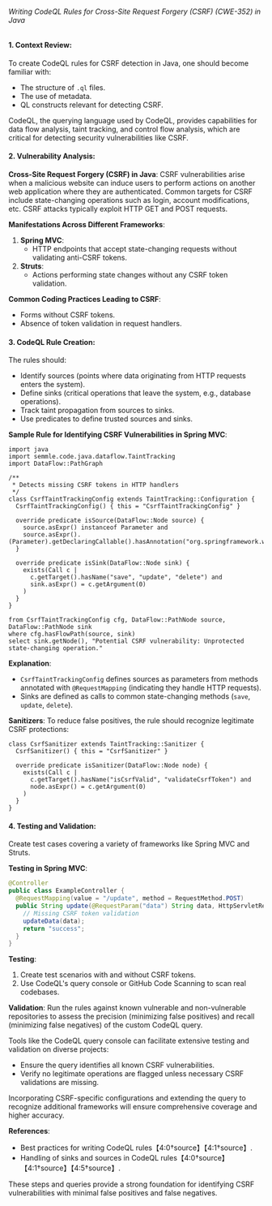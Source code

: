 ###### Writing CodeQL Rules for Cross-Site Request Forgery (CSRF) (CWE-352) in Java

#### 1. Context Review:
To create CodeQL rules for CSRF detection in Java, one should become familiar with:
- The structure of `.ql` files.
- The use of metadata.
- QL constructs relevant for detecting CSRF.

CodeQL, the querying language used by CodeQL, provides capabilities for data flow analysis, taint tracking, and control flow analysis, which are critical for detecting security vulnerabilities like CSRF.

#### 2. Vulnerability Analysis:

**Cross-Site Request Forgery (CSRF) in Java**:
CSRF vulnerabilities arise when a malicious website can induce users to perform actions on another web application where they are authenticated. Common targets for CSRF include state-changing operations such as login, account modifications, etc. CSRF attacks typically exploit HTTP GET and POST requests.

**Manifestations Across Different Frameworks**:
1. **Spring MVC**:
   - HTTP endpoints that accept state-changing requests without validating anti-CSRF tokens.
2. **Struts**:
   - Actions performing state changes without any CSRF token validation.

**Common Coding Practices Leading to CSRF**:
- Forms without CSRF tokens.
- Absence of token validation in request handlers.

#### 3. CodeQL Rule Creation:

The rules should:
- Identify sources (points where data originating from HTTP requests enters the system).
- Define sinks (critical operations that leave the system, e.g., database operations).
- Track taint propagation from sources to sinks.
- Use predicates to define trusted sources and sinks.

**Sample Rule for Identifying CSRF Vulnerabilities in Spring MVC**:

```ql
import java
import semmle.code.java.dataflow.TaintTracking
import DataFlow::PathGraph

/**
 * Detects missing CSRF tokens in HTTP handlers
 */
class CsrfTaintTrackingConfig extends TaintTracking::Configuration {
  CsrfTaintTrackingConfig() { this = "CsrfTaintTrackingConfig" }

  override predicate isSource(DataFlow::Node source) {
    source.asExpr() instanceof Parameter and
    source.asExpr().(Parameter).getDeclaringCallable().hasAnnotation("org.springframework.web.bind.annotation.RequestMapping")
  }

  override predicate isSink(DataFlow::Node sink) {
    exists(Call c |
      c.getTarget().hasName("save", "update", "delete") and
      sink.asExpr() = c.getArgument(0)
    )
  }
}

from CsrfTaintTrackingConfig cfg, DataFlow::PathNode source, DataFlow::PathNode sink
where cfg.hasFlowPath(source, sink)
select sink.getNode(), "Potential CSRF vulnerability: Unprotected state-changing operation."
```

**Explanation**:
- `CsrfTaintTrackingConfig` defines sources as parameters from methods annotated with `@RequestMapping` (indicating they handle HTTP requests).
- Sinks are defined as calls to common state-changing methods (`save`, `update`, `delete`).

**Sanitizers**:
To reduce false positives, the rule should recognize legitimate CSRF protections:
```ql
class CsrfSanitizer extends TaintTracking::Sanitizer {
  CsrfSanitizer() { this = "CsrfSanitizer" }

  override predicate isSanitizer(DataFlow::Node node) {
    exists(Call c |
      c.getTarget().hasName("isCsrfValid", "validateCsrfToken") and
      node.asExpr() = c.getArgument(0)
    )
  }
}
```

#### 4. Testing and Validation:
Create test cases covering a variety of frameworks like Spring MVC and Struts.

**Testing in Spring MVC**:
```java
@Controller
public class ExampleController {
  @RequestMapping(value = "/update", method = RequestMethod.POST)
  public String update(@RequestParam("data") String data, HttpServletRequest request) {
    // Missing CSRF token validation
    updateData(data);
    return "success";
  }
}
```

**Testing**:
1. Create test scenarios with and without CSRF tokens.
2. Use CodeQL's query console or GitHub Code Scanning to scan real codebases.

**Validation**:
Run the rules against known vulnerable and non-vulnerable repositories to assess the precision (minimizing false positives) and recall (minimizing false negatives) of the custom CodeQL query.

Tools like the CodeQL query console can facilitate extensive testing and validation on diverse projects:
- Ensure the query identifies all known CSRF vulnerabilities.
- Verify no legitimate operations are flagged unless necessary CSRF validations are missing.

Incorporating CSRF-specific configurations and extending the query to recognize additional frameworks will ensure comprehensive coverage and higher accuracy.

**References**:
- Best practices for writing CodeQL rules【4:0†source】【4:1†source】.
- Handling of sinks and sources in CodeQL rules【4:0†source】【4:1†source】【4:5†source】.

These steps and queries provide a strong foundation for identifying CSRF vulnerabilities with minimal false positives and false negatives.